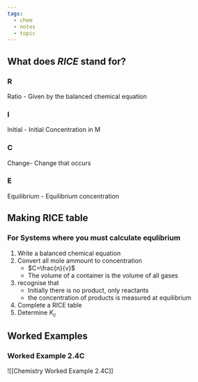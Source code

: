 ```yaml
---
tags:
  - chem
  - notes
  - topic
---
```

## What does $RICE$ stand for?
### R
Ratio - Given by the balanced chemical equation
### I
Initial - Initial Concentration in M

### C
Change- Change that occurs

### E 
Equilibrium - Equilibrium concentration

## Making  RICE table
### For Systems where you must calculate equlibrium
1. Write a balanced chemical equation
2. Convert all mole ammount to concentration
	-  $C=\frac{n}{v}$
	- The volume of a container is the volume of all gases
3. recognise that
	- Initially there is no product, only reactants
	- the concentration of products is measured at equilibrium
3. Complete a RICE table
4. Determine $K_c$ 

## Worked Examples
### Worked Example 2.4C
![[Chemistry Worked Example 2.4C]]